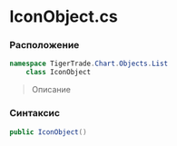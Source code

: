 
# IconObject.cs
### Расположение
```csharp
namespace TigerTrade.Chart.Objects.List  
    class IconObject
```

> Описание

### Синтаксис
```csharp
public IconObject()
```

